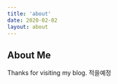 ```yaml
---
title: 'about'
date: 2020-02-02
layout: about
---
```


## About Me

Thanks for visiting my blog. 적을예정
